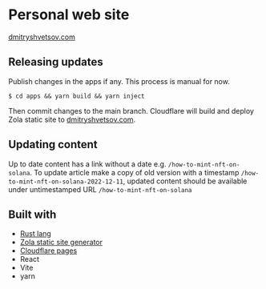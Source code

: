 # Personal web site

[dmitryshvetsov.com](https://dmitryshvetsov.com)

## Releasing updates

Publish changes in the apps if any. This process is manual for now.

    $ cd apps && yarn build && yarn inject

Then commit changes to the main branch. Cloudflare will build and deploy Zola static site to [dmitryshvetsov.com](dmitryshvetsov.com).

## Updating content

Up to date content has a link without a date e.g. `/how-to-mint-nft-on-solana`. To update article make a copy of old version with a timestamp `/how-to-mint-nft-on-solana-2022-12-11`, updated content should be available under untimestamped URL `/how-to-mint-nft-on-solana`

## Built with

- [Rust lang](https://www.rust-lang.org)
- [Zola static site generator](https://www.getzola.org)
- [Cloudflare pages](https://pages.cloudflare.com)
- React
- Vite
- yarn
